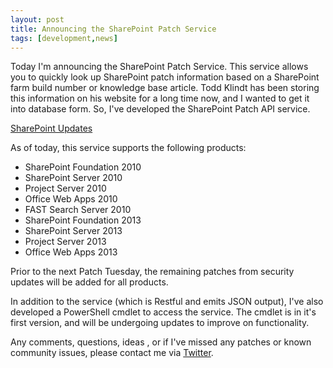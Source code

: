 ```yaml
---
layout: post
title: Announcing the SharePoint Patch Service
tags: [development,news]
---
```


Today I'm announcing the SharePoint Patch Service. This service allows you to quickly look up SharePoint patch information based on a SharePoint farm build number or knowledge base article. Todd Klindt has been storing this information on his website for a long time now, and I wanted to get it into database form. So, I've developed the SharePoint Patch API service.

[SharePoint Updates](https://sharepointupdates.com)

As of today, this service supports the following products:

* SharePoint Foundation 2010
* SharePoint Server 2010
* Project Server 2010
* Office Web Apps 2010
* FAST Search Server 2010
* SharePoint Foundation 2013
* SharePoint Server 2013
* Project Server 2013
* Office Web Apps 2013

Prior to the next Patch Tuesday, the remaining patches from security updates will be added for all products.

In addition to the service (which is Restful and emits JSON output), I've also developed a PowerShell cmdlet to access the service. The cmdlet is in it's first version, and will be undergoing updates to improve on functionality.

Any comments, questions, ideas , or if I've missed any patches or known community issues, please contact me via [Twitter](https://twitter.com/NaupliusTrevor).